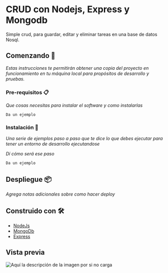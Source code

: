 # CRUD con Nodejs, Express y Mongodb

Simple crud, para guardar, editar y eliminar tareas en una base de datos Nosql.

## Comenzando 🚀

_Estas instrucciones te permitirán obtener una copia del proyecto en funcionamiento en tu máquina local para propósitos de desarrollo y pruebas._




### Pre-requisitos 📋

_Que cosas necesitas para instalar el software y como instalarlas_

```
Da un ejemplo
```

### Instalación 🔧

_Una serie de ejemplos paso a paso que te dice lo que debes ejecutar para tener un entorno de desarrollo ejecutandose_

_Dí cómo será ese paso_

```
Da un ejemplo
```



## Despliegue 📦

_Agrega notas adicionales sobre como hacer deploy_

## Construido con 🛠️


* [NodeJs](https://nodejs.org/es/) 
* [MongoDb](https://www.mongodb.com/es) 
* [Express](https://expressjs.com/es/)

## Vista previa

![Aquí la descripción de la imagen por si no carga](https://github.com/Feermoya/crud-node-mongo/blob/master/screenshot.png)


